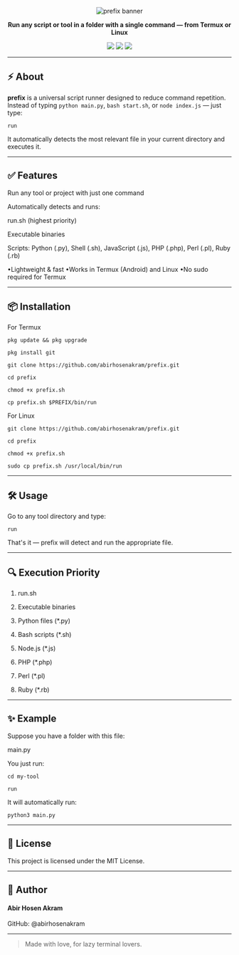 
<p align="center">
  <img src="https://capsule-render.vercel.app/api?type=waving&color=4CAF50&height=150&section=header&text=prefix&fontSize=50&fontColor=ffffff" alt="prefix banner"/>
</p>

<p align="center">
  <b>Run any script or tool in a folder with a single command — from Termux or Linux</b>
</p>

<p align="center">
  <a href="https://github.com/abirhosenakram/prefix"><img src="https://img.shields.io/github/stars/abirhosenakram/prefix?style=flat-square&color=yellow"/></a>
  <a href="https://github.com/abirhosenakram/prefix"><img src="https://img.shields.io/github/forks/abirhosenakram/prefix?style=flat-square&color=green"/></a>
  <a href="https://github.com/abirhosenakram/prefix/blob/main/LICENSE"><img src="https://img.shields.io/github/license/abirhosenakram/prefix?style=flat-square&color=blue"/></a>
</p>

---

## ⚡ About

**prefix** is a universal script runner designed to reduce command repetition.  
Instead of typing `python main.py`, `bash start.sh`, or `node index.js` — just type:

```run```

It automatically detects the most relevant file in your current directory and executes it.


---

## ✅ Features

Run any tool or project with just one command

Automatically detects and runs:

run.sh (highest priority)

Executable binaries

Scripts: Python (.py), Shell (.sh), JavaScript (.js), PHP (.php), Perl (.pl), Ruby (.rb)


•Lightweight & fast
•Works in Termux (Android) and Linux
•No sudo required for Termux



---

## 📦 Installation

For Termux

`pkg update && pkg upgrade`

`pkg install git`

`git clone https://github.com/abirhosenakram/prefix.git`

`cd prefix`

`chmod +x prefix.sh`

`cp prefix.sh $PREFIX/bin/run`

For Linux

`git clone https://github.com/abirhosenakram/prefix.git`

`cd prefix`

`chmod +x prefix.sh`

`sudo cp prefix.sh /usr/local/bin/run`


---

## 🛠 Usage

Go to any tool directory and type:

`run`

That's it — prefix will detect and run the appropriate file.


---

## 🔍 Execution Priority

1. run.sh


2. Executable binaries


3. Python files (*.py)


4. Bash scripts (*.sh)


5. Node.js (*.js)


6. PHP (*.php)


7. Perl (*.pl)


8. Ruby (*.rb)




---

## ✨ Example

Suppose you have a folder with this file:

main.py

You just run:

`cd my-tool`

`run`

It will automatically run:

`python3 main.py`


---

## 📄 License

This project is licensed under the MIT License.


---

## 👤 Author

#### Abir Hosen Akram
GitHub: @abirhosenakram


---

> Made with love, for lazy terminal lovers.

